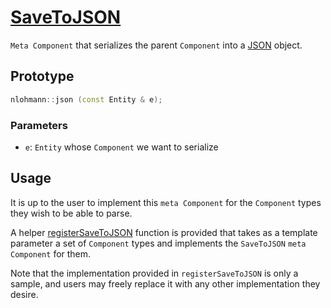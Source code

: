# [SaveToJSON](SaveToJSON.hpp)

`Meta Component` that serializes the parent `Component` into a [JSON](https://github.com/nlohmann/json) object. 

## Prototype

```cpp
nlohmann::json (const Entity & e);
```

### Parameters

* `e`: `Entity` whose `Component` we want to serialize

## Usage

It is up to the user to implement this `meta Component` for the `Component` types they wish to be able to parse.

A helper [registerSaveToJSON](../../helpers/meta/impl/registerSaveToJSON.md) function is provided that takes as a template parameter a set of `Component` types and implements the `SaveToJSON` `meta Component` for them.

Note that the implementation provided in `registerSaveToJSON` is only a sample, and users may freely replace it with any other implementation they desire.

